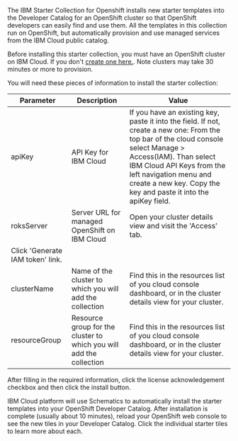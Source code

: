 The IBM Starter Collection for Openshift installs new starter templates into the Developer Catalog for an OpenShift cluster so that OpenShift developers can easily find and use them. All the templates in this collection run on OpenShift, but automatically provision and use managed services from the IBM Cloud public catalog.

Before installing this starter collection, you must have an OpenShift cluster on IBM Cloud.  If you don't [create one here.](https://cloud.ibm.com/kubernetes/catalog/openshiftcluster). Note clusters may take 30 minutes or more to provision.

You will need these pieces of information to install the starter collection:

| Parameter | Description | Value |
|---|---|---|
| apiKey | API Key for IBM Cloud | If you have an existing key, paste it into the field.  If not, create a new one:  From the top bar of the cloud console select Manage > Access(IAM). Than select IBM Cloud API Keys from the left navigation menu and create a new key.  Copy the key and paste it into the apiKey field. |
| roksServer | Server URL for managed OpenShift on IBM Cloud | Open your cluster details view and visit the 'Access' tab.
Click 'Generate IAM token' link. |
| clusterName | Name of the cluster to which you will add the collection| Find this in the resources list of you cloud console dashboard, or in the cluster details view for your cluster. |
| resourceGroup	| Resource group for the cluster to which you will add the collection | Find this in the resources list of you cloud console dashboard, or in the cluster details view for your cluster. |

After filling in the required information, click the license acknowledgement checkbox and then click the install button.

IBM Cloud platform will use Schematics to automatically install the starter templates into your OpenShift Developer Catalog.  After installation is complete (usually about 10 minutes), reload your OpenShift web console to see the new tiles in your Developer Catalog.  Click the individual starter tiles to learn more about each.




